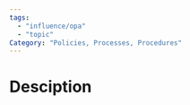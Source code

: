 ```yaml
---
tags:
  - "influence/opa"
  - "topic"
Category: "Policies, Processes, Procedures"
---
```

# Desciption
